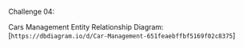 Challenge 04:

Cars Management Entity Relationship Diagram: [`https://dbdiagram.io/d/Car-Management-651feaebffbf5169f02c8375`]
